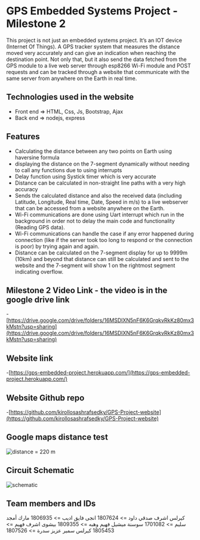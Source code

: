 # GPS Embedded Systems Project - Milestone 2

This project is not just an embedded systems project. It’s an IOT device (Internet Of Things). A GPS tracker system that measures the distance moved very accurately and can give an indication when reaching the destination point. Not only that, but it also send the data fetched from the GPS module to a live web server through esp8266 Wi-Fi module and POST requests and can be tracked through a website that communicate with the same server from anywhere on the Earth in real time.

## Technologies used in the website

- Front end  => HTML, Css, Js, Bootstrap, Ajax
- Back end   => nodejs, express

## Features
- Calculating the distance between any two points on Earth using haversine formula 
- displaying the distance on the 7-segment dynamically without needing to call any functions due to using interrupts
- Delay function using Systick timer which is very accurate 
- Distance can be calculated in non-straight line paths with a very high accuracy
- Sends the calculated distance and also the received data (including Latitude, Longitude, Real time, Date, Speed in m/s) to a live webserver that can be accessed from a website anywhere on the Earth. 
- Wi-Fi communications are done using Uart interrupt which run in the background in order not to delay the main code and functionality (Reading GPS data).
- Wi-Fi communications can handle the case if any error happened during connection (like if the server took too long to respond or the connection is poor) by trying again and again. 
- Distance can be calculated on the 7-segment display for up to 9999m (10km) and beyond that distance can still be calculated and sent to the website and the 7-segment will show 1 on the rightmost segment indicating overflow.  


## Milestone 2 Video Link - the video is in the google drive link

-[https://drive.google.com/drive/folders/16MSDlXN5nF6K6GrqkvRkKz80mx3kMstn?usp=sharing](https://drive.google.com/drive/folders/16MSDlXN5nF6K6GrqkvRkKz80mx3kMstn?usp=sharing)

## Website link

-[https://gps-embedded-project.herokuapp.com/](https://gps-embedded-project.herokuapp.com/)

## Website Github repo

-[https://github.com/kirollosashrafsedky/GPS-Project-website](https://github.com/kirollosashrafsedky/GPS-Project-website)

## Google maps distance test

![distance = 220 m](https://drive.google.com/uc?export=view&id=17CagpQ1zxV63AW_p7KCFMnB77a1L3Q7A)

## Circuit Schematic

![schematic](https://drive.google.com/uc?export=view&id=1lK2VsDdq5iyBMMCHbsX9TxOLgeESZa4i)

## Team members and IDs

كيرلس اشرف صدقي داود => 1807624
انجى فايق اديب => 1806935
مارك أمجد سليم => 1701082
سوسنة ميشيل فهيم وهبه => 1809355
بيشوى اشرف فهيم => 1805453
كيرلس سمير عزيز سدرة => 1807526
